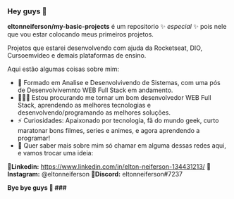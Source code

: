 ### Hey guys 👋

**eltonneiferson/my-basic-projects** é um repositorio ✨ _especial_ ✨ pois nele que vou estar colocando meus primeiros projetos.

Projetos que estarei desenvolvendo com ajuda da Rocketseat, DIO, Cursoemvideo e demais plataformas de ensino.

Aqui estão algumas coisas sobre mim:

- 🌱 Formado em Analise e Desenvolvivendo de Sistemas, com uma pós de Desenvolvivemnto WEB Full Stack em andamento.
- 👨🏻‍💻 Estou procurando me tornar um bom desenvolvedor WEB Full Stack, aprendendo as melhores tecnologias e desenvolvendo/programando as melhores soluções.
- ⚡ Curiosidades: Apaixonado por tecnologia, fã do mundo geek, curto maratonar bons filmes, series e animes, e agora aprendendo a programar!
- 💬 Quer saber mais sobre mim só chamar em alguma dessas redes aqui, e vamos trocar uma ideia:

**📲Linkedin:** https://www.linkedin.com/in/elton-neiferson-134431213/
**📲Instagram:** @eltonneiferson
**📲Discord:** eltonneiferson#7237

**Bye bye guys 👋 ###**
